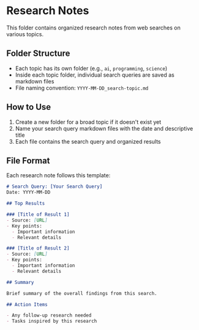 # Research Notes

This folder contains organized research notes from web searches on various topics.

## Folder Structure

- Each topic has its own folder (e.g., `ai`, `programming`, `science`)
- Inside each topic folder, individual search queries are saved as markdown files
- File naming convention: `YYYY-MM-DD_search-topic.md`

## How to Use

1. Create a new folder for a broad topic if it doesn't exist yet
2. Name your search query markdown files with the date and descriptive title
3. Each file contains the search query and organized results

## File Format

Each research note follows this template:

```markdown
# Search Query: [Your Search Query]
Date: YYYY-MM-DD

## Top Results

### [Title of Result 1]
- Source: [URL]
- Key points:
  - Important information
  - Relevant details

### [Title of Result 2]
- Source: [URL]
- Key points:
  - Important information
  - Relevant details

## Summary

Brief summary of the overall findings from this search.

## Action Items

- Any follow-up research needed
- Tasks inspired by this research
``` 